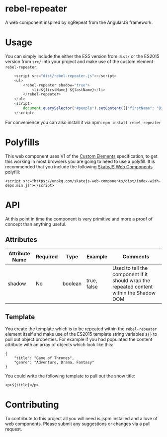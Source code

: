 rebel-repeater
==============

A web component inspired by ngRepeat from the AngularJS framework.

Usage
=====

You can simply include the either the ES5 version from `dist/` or the ES2015 version from `src/` into your project and make use of the custom element `rebel-repeater`.

```javascript
    <script src="dist/rebel-repeater.js"></script>
    <ul>
        <rebel-repeater shadow="true">
            <li>${firstName} ${lastName}</li>
        </rebel-repeater>
    </ul>
    <script>
        document.querySelector("#people").setContent([{"firstName": "Bilbo", "lastName": "Baggins"}, {"firstName": "Frodo", "lastName": "Baggins"}, {"firstName": "Samwise", "lastName": "Gamgee"}]);
    </script>
```

For convenience you can also install it via npm: `npm install rebel-repeater` 

Polyfills
=========

This web component uses V1 of the [Custom Elements](https://developers.google.com/web/fundamentals/getting-started/primers/customelements) specification, to get this working in most browsers you are going to need to use a polyfill. It is recommended that you include the following [SkateJS Web Components](https://github.com/skatejs/web-components) polyfill:

`<script src="https://unpkg.com/skatejs-web-components/dist/index-with-deps.min.js"></script>`

API
===

At this point in time the component is very primitive and more a proof of concept than anything useful. 

Attributes
----------

| Attribute Name | Required | Type | Example | Comments |
| -------------- | -------- | ---- | ------- | -------- |
| shadow         |   No   | boolean | true, false | Used to tell the component if it should wrap the repeated content within the Shadow DOM |

Template
--------

You create the template which is to be repeated within the `rebel-repeater` element itself and make use of the ES2015 template string variables `${}` to pull out object properties. For example if you had populated the content attribute with an array of objects which look like this:

```
{
    "title": "Game of Thrones",
    "genre": "Adventure, Drama, Fantasy"
}
```

You could write the following template to pull out the show title:

`<p>${title}</p>`

Contributing
============

To contribute to this project all you will need is jspm installed and a love of web components. Please submit any suggestions or changes via a pull request.